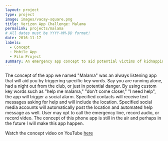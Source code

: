```yaml
---
layout: project
type: project
image: images/vacay-square.png
title: Verizon App Challenge: Malama
permalink: projects/malama
# All dates must be YYYY-MM-DD format!
date: 2016-11-17
labels:
  - Concept
  - Mobile App
  - Film Project
summary: An emergency app concept to aid potential victims of kidnapping, harassment, and/or assult.
---
```


The concept of the app we named "Malama" was an always listening app that will aid you by triggering specific key words. Say you are running alone, had a night out from the club, or just in potential danger. By using custom key words such as "help me malama," "don't come closer," "I need help", the app will trigger a social alarm. Specified contacts will receive text messages asking for help and will include the location. Specified social media accounts will automatically post the location and automated help message as well. User may opt to call the emergency line, record audio, or record video. The concept of this phone app is still in the air and perhaps in the future I will make this app happen.  
 
Watch the concept video on YouTube <a href="https://youtu.be/OXeyv5PitrQ">here</a>

